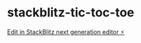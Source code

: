 # stackblitz-tic-toc-toe

[Edit in StackBlitz next generation editor ⚡️](https://stackblitz.com/~/github.com/georgepu/stackblitz-tic-toc-toe)